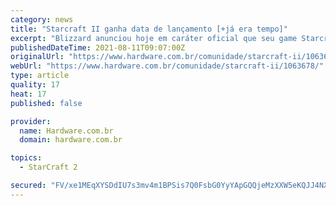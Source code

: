 ```yaml
---
category: news
title: "Starcraft II ganha data de lançamento [+já era tempo]"
excerpt: "Blizzard anunciou hoje em caráter oficial que seu game Starcraft II: Wings of Liberty será lançado dia 27 de Julho de 2010. Será lançado inicialmente nos EUA, Canada, Europa, Coréia do Sul, Australia, Nova Zelândia, Rússia, México, Cingapura ..."
publishedDateTime: 2021-08-11T09:07:00Z
originalUrl: "https://www.hardware.com.br/comunidade/starcraft-ii/1063678/"
webUrl: "https://www.hardware.com.br/comunidade/starcraft-ii/1063678/"
type: article
quality: 17
heat: 17
published: false

provider:
  name: Hardware.com.br
  domain: hardware.com.br

topics:
  - StarCraft 2

secured: "FV/xe1MEqXYSDdIU7s3mv4m1BPSis7Q0FsbG0YyYApGQQjeMzXXW5eKQJJ4NXBcdZubzIsGPTQC/FF/3Q/hBKkYj96wicdNFufgLuBqa+T7NEIxVsyOtHtlLoLDGOiwyNvkoAxXMw2ZwH4GRvcWzY8I2XvLqGJE8NTooqe7KlcwMdim3xJFQJCocarMEpmC0Yp1DdB3BWuz1hkvrVnw+uuEx2lL/UhJ9Syc0zB+nzgRe79pgKUatsDYDw2vrdpPXL04mIKd+VYOoq7+2Gqu92Qq3pa2hhYq8R9G9t/1Xe+oSiq4+1kJJEbO6g2JdGpi10BbQWlyRyKvlH9oNX/YqFAg4MLINejTkKYRBrqOylIA=;NJxPO9tIM+JhFZy6coqC2w=="
---
```


